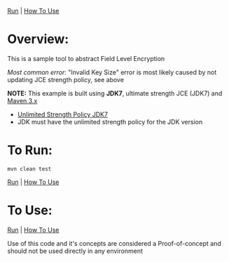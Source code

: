 [Run](#run) | [How To Use](#howto) 

Overview:
===================
This is a sample tool to abstract Field Level Encryption 

_Most common error_: "Invalid Key Size" error is most likely caused by not updating JCE strength policy, see above


**NOTE:** This example is built using **JDK7**, ultimate strength JCE (JDK7) and [Maven 3.x](http://maven.apache.org "Maven Documentation")

 - [Unlimited Strength Policy JDK7](http://www.oracle.com/technetwork/java/javase/downloads/jce-7-download-432124.html "Unlimited Strength Policy for JDK7")
 - JDK must have the unlimited strength policy for the JDK version


<a name="run"></a>To Run:
====================

    mvn clean test


[Run](#run) | [How To Use](#howto) 

<a name="howto"></a>To Use:
====================



[Run](#run) | [How To Use](#howto) 

Use of this code and it's concepts are considered a Proof-of-concept and should not be used directly in any environment
